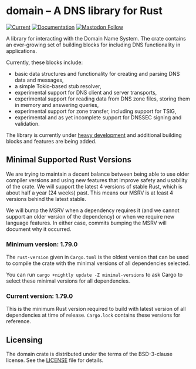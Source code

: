 # domain – A DNS library for Rust

[![Current](https://img.shields.io/crates/v/domain.svg)](https://crates.io/crates/domain)
[![Documentation](https://docs.rs/domain/badge.svg)](https://docs.rs/domain)
[![Mastodon Follow](https://img.shields.io/mastodon/follow/109262826617293067?domain=https%3A%2F%2Ffosstodon.org&style=social)](https://fosstodon.org/@nlnetlabs)

A library for interacting with the Domain Name System. The crate contains
an ever-growing set of building blocks for including DNS functionality in
applications.


Currently, these blocks include:

* basic data structures and functionality for creating and parsing DNS
  data and messages,
* a simple Tokio-based stub resolver,
* experimental support for DNS client and server transports,
* experimental support for reading data from DNS zone files, storing them
  in memory and answering queries,
* experimental support for zone transfer, including support for TSIG,
* experimental and as yet incomplete support for DNSSEC signing and
  validation.

The library is currently under
[heavy development](https://blog.nlnetlabs.nl/domain-foundations-the-first-of-our-five-year-vision/)
and additional building blocks and features are being added.


## Minimal Supported Rust Versions

We are trying to maintain a decent balance between being able to use older
compiler versions and using new features that improve safety and usability
of the crate.  We will support the latest 4 versions of stable Rust, which is
about half a year (24 weeks) past.  This means our MSRV is at least 4 versions
behind the latest stable.

We will bump the MSRV when a dependency requires it (and we cannot support an
older version of the dependency) or when we require new language features.  In
either case, commits bumping the MSRV will document why it occurred.

### Minimum version: 1.79.0

The `rust-version` given in `Cargo.toml` is the oldest version that can
be used to compile the crate with the minimal versions of all dependencies
selected.

You can run `cargo +nightly update -Z minimal-versions` to ask Cargo to
select these minimal versions for all dependencies.

### Current version: 1.79.0

This is the minimum Rust version required to build with latest version of
all dependencies at time of release. `Cargo.lock` contains these versions
for reference.

## Licensing

The domain crate is distributed under the terms of the BSD-3-clause
license. See the [LICENSE] file for details.

[LICENSE]: https://github.com/NLnetLabs/domain/blob/main/LICENSE

